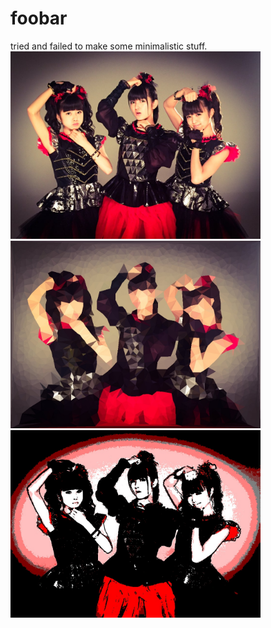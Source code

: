 # foobar
tried and failed to make some minimalistic stuff.
<img src="baby.jpg" width=400px>
<img src="babymedian.jpg" width=400px>
<img src="babyfail.jpg" width=400px>
